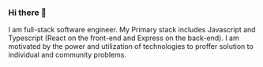 ### Hi there 👋

I am full-stack software engineer. My Primary stack includes Javascript and Typescript (React on the front-end and Express on the back-end). I am motivated by the power and utilization of technologies to proffer solution to individual and community problems.


<!--
**MohOdejimi/MohOdejimi** is a ✨ _special_ ✨ repository because its `README.md` (this file) appears on your GitHub profile.

Here are some ideas to get you started:

- 🔭 I’m currently working on ...
- 🌱 I’m currently learning ...
- 👯 I’m looking to collaborate on ...
- 🤔 I’m looking for help with ...
- 💬 Ask me about ...
- 📫 How to reach me: ...
- 😄 Pronouns: ...
- ⚡ Fun fact: ...
-->

